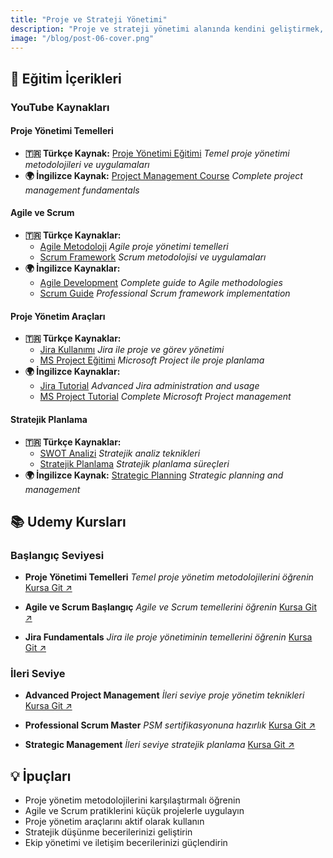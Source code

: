 ```yaml
---
title: "Proje ve Strateji Yönetimi"
description: "Proje ve strateji yönetimi alanında kendini geliştirmek, iş dünyasında planlama, uygulama ve karar alma süreçlerinde etkin rol almak için oldukça değerlidir. Bu eğitim içerikleriyle projeleri yönetme ve hedef odaklı ilerleme becerilerini geliştirebilirsin."
image: "/blog/post-06-cover.png"
---
```


## 🎯 Eğitim İçerikleri

### YouTube Kaynakları

#### Proje Yönetimi Temelleri
- **🇹🇷 Türkçe Kaynak:** [Proje Yönetimi Eğitimi](https://youtube.com/playlist?list=PLDUOF2Be-kzlHkPJpuvrLX6adNQSdonNd)
  *Temel proje yönetimi metodolojileri ve uygulamaları*
- **🌍 İngilizce Kaynak:** [Project Management Course](https://youtube.com/playlist?list=PLTZYG7bZ1u6puLWxUtqAjZkIB4dB_JFzk)
  *Complete project management fundamentals*

#### Agile ve Scrum
- **🇹🇷 Türkçe Kaynaklar:**
  - [Agile Metodoloji](https://youtu.be/7bcWycT3uKw)
    *Agile proje yönetimi temelleri*
  - [Scrum Framework](https://youtu.be/CRtzOuBKbAE)
    *Scrum metodolojisi ve uygulamaları*
- **🌍 İngilizce Kaynaklar:**
  - [Agile Development](https://youtube.com/playlist?list=PLWPirh4EWFpF8LjfSxHPuTnyNhqhe4XDc)
    *Complete guide to Agile methodologies*
  - [Scrum Guide](https://youtube.com/playlist?list=PL9ooVrP1hQOF1nCUBIFxOSD80UYSsx4vq)
    *Professional Scrum framework implementation*

#### Proje Yönetim Araçları
- **🇹🇷 Türkçe Kaynaklar:**
  - [Jira Kullanımı](https://youtube.com/playlist?list=PLDKAxwy5kogC9nAGwHc9s5QsFYVdGCUUG)
    *Jira ile proje ve görev yönetimi*
  - [MS Project Eğitimi](https://youtube.com/playlist?list=PLDBpqz38Lejp6G4QUPSD7_2tmrxaK-jiG)
    *Microsoft Project ile proje planlama*
- **🌍 İngilizce Kaynaklar:**
  - [Jira Tutorial](https://youtube.com/playlist?list=PLL34mf651faOpDaNGr4tt6FF_nUYb7ypt)
    *Advanced Jira administration and usage*
  - [MS Project Tutorial](https://youtube.com/playlist?list=PL-MQNpO8Wb7BW0ndTYmwWpLV-WjW_4wxV)
    *Complete Microsoft Project management*

#### Stratejik Planlama
- **🇹🇷 Türkçe Kaynaklar:**
  - [SWOT Analizi](https://youtu.be/FcvuI9vc5tk)
    *Stratejik analiz teknikleri*
  - [Stratejik Planlama](https://youtu.be/AHHpaI9fxpQ)
    *Stratejik planlama süreçleri*
- **🌍 İngilizce Kaynak:** [Strategic Planning](https://youtu.be/VTH_WsyoEeM)
  *Strategic planning and management*

## 📚 Udemy Kursları

### Başlangıç Seviyesi
- **Proje Yönetimi Temelleri**
  *Temel proje yönetim metodolojilerini öğrenin*
  [Kursa Git ↗](https://www.udemy.com/course/herkes-icin-proje-yonetimi-egitimi/)

- **Agile ve Scrum Başlangıç**
  *Agile ve Scrum temellerini öğrenin*
  [Kursa Git ↗](https://www.udemy.com/course/agile-cevik-proje-yonetimi-ve-scrum-metodolojisi/)

- **Jira Fundamentals**
  *Jira ile proje yönetiminin temellerini öğrenin*
  [Kursa Git ↗](https://www.udemy.com/course/atlassian-jira-admin-egitimi/)

### İleri Seviye
- **Advanced Project Management**
  *İleri seviye proje yönetim teknikleri*
  [Kursa Git ↗](https://www.udemy.com/course/the-project-management-course-beginner-to-project-manager)

- **Professional Scrum Master**
  *PSM sertifikasyonuna hazırlık*
  [Kursa Git ↗](https://www.udemy.com/course/scrum-master-preparation-mock-tests/)

- **Strategic Management**
  *İleri seviye stratejik planlama*
  [Kursa Git ↗](https://www.udemy.com/course/strategic-planning-strategic-thinking)

## 💡 İpuçları

- Proje yönetim metodolojilerini karşılaştırmalı öğrenin
- Agile ve Scrum pratiklerini küçük projelerle uygulayın
- Proje yönetim araçlarını aktif olarak kullanın
- Stratejik düşünme becerilerinizi geliştirin
- Ekip yönetimi ve iletişim becerilerinizi güçlendirin